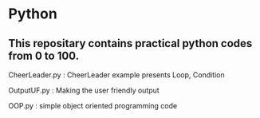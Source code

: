 # Python
## This repositary contains practical python codes from 0 to 100.
CheerLeader.py : CheerLeader example presents Loop, Condition

OutputUF.py : Making the user friendly output

OOP.py : simple object oriented programming code
